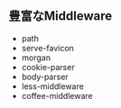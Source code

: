 ##  豊富なMiddleware

* path
* serve-favicon
* morgan
* cookie-parser
* body-parser
* less-middleware
* coffee-middleware
